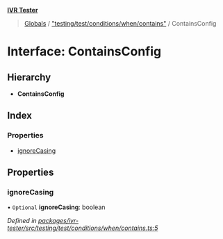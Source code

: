 **[IVR Tester](../README.md)**

> [Globals](../README.md) / ["testing/test/conditions/when/contains"](../modules/_testing_test_conditions_when_contains_.md) / ContainsConfig

# Interface: ContainsConfig

## Hierarchy

* **ContainsConfig**

## Index

### Properties

* [ignoreCasing](_testing_test_conditions_when_contains_.containsconfig.md#ignorecasing)

## Properties

### ignoreCasing

• `Optional` **ignoreCasing**: boolean

*Defined in [packages/ivr-tester/src/testing/test/conditions/when/contains.ts:5](https://github.com/SketchingDev/ivr-tester/blob/16cd721/packages/ivr-tester/src/testing/test/conditions/when/contains.ts#L5)*
